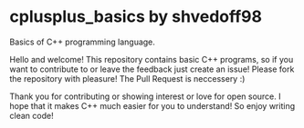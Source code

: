 # cplusplus_basics by shvedoff98
Basics of C++ programming language.

Hello and welcome! This repository contains basic C++ programs, so if you want to contribute to or leave the feedback just create an issue! Please fork the repository with pleasure! The Pull Request is neccessery :)

Thank you for contributing or showing interest or love for open source. I hope that it makes C++ much easier for you to understand! So enjoy writing clean code!
